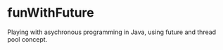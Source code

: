 # funWithFuture

Playing with asychronous programming in Java, using future and thread pool concept. 
